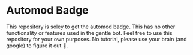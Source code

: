 # Automod Badge

This repository is soley to get the automod badge. This has no other functionality or features used in the gentle bot. Feel free to use this repository for your own purposes.
No tutorial, please use your brain (and google) to figure it out 🙏.